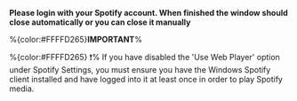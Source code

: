 **Please login with your Spotify account. When finished the window should close automatically or you can close it manually** 

%{color:#FFFFD265}**__IMPORTANT__**%

%{color:#FFFFD265} ❗% If you have disabled the 'Use Web Player' option under Spotify Settings, you must ensure you have the Windows Spotify client installed and have logged into it at least once in order to play Spotify media.